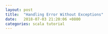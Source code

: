 ```yaml
---
layout: post
title:  "Handling Error Without Exceptions"
date:   2018-07-03 21:20:06 +0800
categories: scala tutorial
---
```



